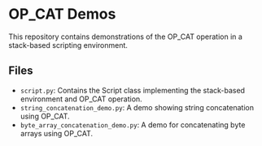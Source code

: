 
# OP_CAT Demos

This repository contains demonstrations of the OP_CAT operation in a stack-based scripting environment.

## Files

- `script.py`: Contains the Script class implementing the stack-based environment and OP_CAT operation.
- `string_concatenation_demo.py`: A demo showing string concatenation using OP_CAT.
- `byte_array_concatenation_demo.py`: A demo for concatenating byte arrays using OP_CAT.
